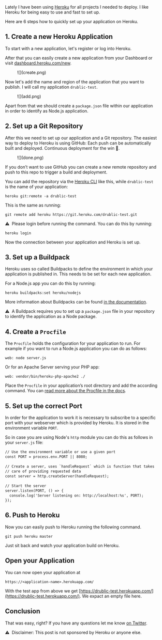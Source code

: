 Lately I have been using [Heroku](https://heroku.com/) for all projects I needed to deploy.
I like Heroku for being easy to use and fast to set up.

Here are 6 steps how to quickly set up your application on Heroku.

## 1. Create a new Heroku Application

To start with a new application, let's register or log into Heroku.

After that you can easily create a new application from your Dashboard or visit [dashboard.heroku.com/new](https://dashboard.heroku.com/new).

<figure class="image image--block" markdown="1">
  ![](create.png)
</figure>

Now let's add the name and region of the application that you want to publish. I will call my application `drublic-test`.

<figure class="image image--block" markdown="1">
  ![](add.png)
</figure>

Apart from that we should create a `package.json` file within our application in order to identify as Node.js application.

## 2. Set up a Git Repository

After this we need to set up our application and a Git repository. The easiest way to deploy to Heroku is using GitHub: Each push can be automatically built and deployed. Continuous deployment for the win 🎉.

<figure class="image image--block" markdown="1">
  ![](done.png)
</figure>

If you don’t want to use GitHub you can create a new remote repository and push to this repo to trigger a build and deployment.

You can add the repository via the [Heroku CLI](https://devcenter.heroku.com/articles/heroku-cli) like this, while `drublic-test` is the name of your application:

    heroku git:remote -a drublic-test

This is the same as running:

    git remote add heroku https://git.heroku.com/drublic-test.git

⚠️ &nbsp;Please login before running the command. You can do this by running:

    heroku login

Now the connection between your application and Heroku is set up.

## 3. Set up a Buildpack

Heroku uses so called Buildpacks to define the environment in which your application is published in. This needs to be set for each new application.

For a Node.js app you can do this by running:

    heroku buildpacks:set heroku/nodejs

More information about Buildpacks can be found [in the documentation](https://devcenter.heroku.com/articles/buildpacks).

⚠️ &nbsp;A Buildpack requires you to set up a `package.json` file in your repository to identify the application as a Node package.

## 4. Create a `Procfile`

The `Procfile` holds the configuration for your application to run.
For example if you want to run a Node.js application you can do as follows:

    web: node server.js

Or for an Apache Server serving your PHP app:

    web: vendor/bin/heroku-php-apache2 ./

Place the `Procfile` in your application’s root directory and add the according command.
You can [read more about the Procfile in the docs](https://devcenter.heroku.com/articles/procfile).

## 5. Set up the correct Port

In order for the application to work it is necessary to subscribe to a specific port with your webserver which is provided by Heroku. It is stored in the environment variable `PORT`.

So in case you are using Node's `http` module you can do this as follows in your `server.js` file:

    // Use the environment variable or use a given port
    const PORT = process.env.PORT || 8080;

    // Create a server, uses `handleRequest` which is function that takes
    // care of providing requested data
    const server = http.createServer(handleRequest);

    // Start the server
    server.listen(PORT, () => {
      console.log('Server listening on: http://localhost:%s', PORT);
    });

## 6. Push to Heroku

Now you can easily push to Heroku running the following command.

    git push heroku master

Just sit back and watch your application build on Heroku.

## Open your Application

You can now open your application at

    https://<application-name>.herokuapp.com/

With the test app from above we get [https://drublic-test.herokuapp.com/](https://drublic-test.herokuapp.com/). We expact an empty file here.

## Conclusion

That was easy, right? If you have any questions let me know [on Twitter](https://twitter.com/drublic).

⚠️ &nbsp;Disclaimer: This post is not sponsored by Heroku or anyone else.
